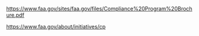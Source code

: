 https://www.faa.gov/sites/faa.gov/files/Compliance%20Program%20Brochure.pdf

https://www.faa.gov/about/initiatives/cp
